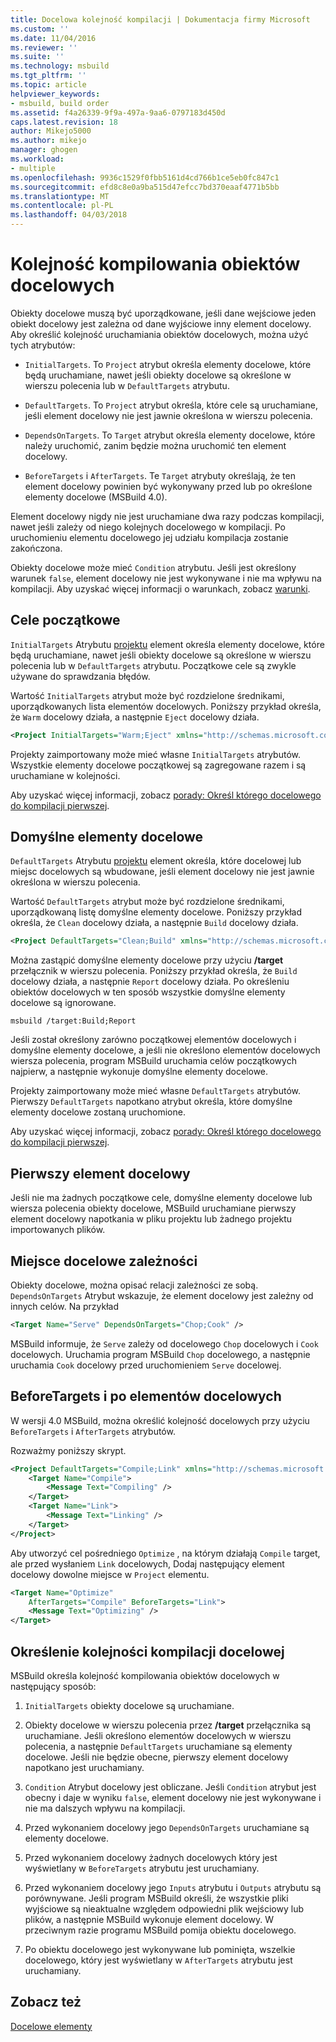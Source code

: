 ```yaml
---
title: Docelowa kolejność kompilacji | Dokumentacja firmy Microsoft
ms.custom: ''
ms.date: 11/04/2016
ms.reviewer: ''
ms.suite: ''
ms.technology: msbuild
ms.tgt_pltfrm: ''
ms.topic: article
helpviewer_keywords:
- msbuild, build order
ms.assetid: f4a26339-9f9a-497a-9aa6-0797183d450d
caps.latest.revision: 18
author: Mikejo5000
ms.author: mikejo
manager: ghogen
ms.workload:
- multiple
ms.openlocfilehash: 9936c1529f0fbb5161d4cd766b1ce5eb0fc847c1
ms.sourcegitcommit: efd8c8e0a9ba515d47efcc7bd370eaaf4771b5bb
ms.translationtype: MT
ms.contentlocale: pl-PL
ms.lasthandoff: 04/03/2018
---
```

# <a name="target-build-order"></a>Kolejność kompilowania obiektów docelowych
Obiekty docelowe muszą być uporządkowane, jeśli dane wejściowe jeden obiekt docelowy jest zależna od dane wyjściowe inny element docelowy. Aby określić kolejność uruchamiania obiektów docelowych, można użyć tych atrybutów:  
  
-   `InitialTargets`. To `Project` atrybut określa elementy docelowe, które będą uruchamiane, nawet jeśli obiekty docelowe są określone w wierszu polecenia lub w `DefaultTargets` atrybutu.  
  
-   `DefaultTargets`. To `Project` atrybut określa, które cele są uruchamiane, jeśli element docelowy nie jest jawnie określona w wierszu polecenia.  
  
-   `DependsOnTargets`. To `Target` atrybut określa elementy docelowe, które należy uruchomić, zanim będzie można uruchomić ten element docelowy.  
  
-   `BeforeTargets` i `AfterTargets`. Te `Target` atrybuty określają, że ten element docelowy powinien być wykonywany przed lub po określone elementy docelowe (MSBuild 4.0).  
  
 Element docelowy nigdy nie jest uruchamiane dwa razy podczas kompilacji, nawet jeśli zależy od niego kolejnych docelowego w kompilacji. Po uruchomieniu elementu docelowego jej udziału kompilacja zostanie zakończona.  
  
 Obiekty docelowe może mieć `Condition` atrybutu. Jeśli jest określony warunek `false`, element docelowy nie jest wykonywane i nie ma wpływu na kompilacji. Aby uzyskać więcej informacji o warunkach, zobacz [warunki](../msbuild/msbuild-conditions.md).  
  
## <a name="initial-targets"></a>Cele początkowe  
 `InitialTargets` Atrybutu [projektu](../msbuild/project-element-msbuild.md) element określa elementy docelowe, które będą uruchamiane, nawet jeśli obiekty docelowe są określone w wierszu polecenia lub w `DefaultTargets` atrybutu. Początkowe cele są zwykle używane do sprawdzania błędów.  
  
 Wartość `InitialTargets` atrybut może być rozdzielone średnikami, uporządkowanych lista elementów docelowych. Poniższy przykład określa, że `Warm` docelowy działa, a następnie `Eject` docelowy działa.  
  
```xml  
<Project InitialTargets="Warm;Eject" xmlns="http://schemas.microsoft.com/developer/msbuild/2003">  
```  
  
 Projekty zaimportowany może mieć własne `InitialTargets` atrybutów. Wszystkie elementy docelowe początkowej są zagregowane razem i są uruchamiane w kolejności.  
  
 Aby uzyskać więcej informacji, zobacz [porady: Określ którego docelowego do kompilacji pierwszej](../msbuild/how-to-specify-which-target-to-build-first.md).  
  
## <a name="default-targets"></a>Domyślne elementy docelowe  
 `DefaultTargets` Atrybutu [projektu](../msbuild/project-element-msbuild.md) element określa, które docelowej lub miejsc docelowych są wbudowane, jeśli element docelowy nie jest jawnie określona w wierszu polecenia.  
  
 Wartość `DefaultTargets` atrybut może być rozdzielone średnikami, uporządkowaną listę domyślne elementy docelowe. Poniższy przykład określa, że `Clean` docelowy działa, a następnie `Build` docelowy działa.  
  
```xml  
<Project DefaultTargets="Clean;Build" xmlns="http://schemas.microsoft.com/developer/msbuild/2003">  
```  
  
 Można zastąpić domyślne elementy docelowe przy użyciu **/target** przełącznik w wierszu polecenia. Poniższy przykład określa, że `Build` docelowy działa, a następnie `Report` docelowy działa. Po określeniu obiektów docelowych w ten sposób wszystkie domyślne elementy docelowe są ignorowane.  
  
 `msbuild /target:Build;Report`  
  
 Jeśli został określony zarówno początkowej elementów docelowych i domyślne elementy docelowe, a jeśli nie określono elementów docelowych wiersza polecenia, program MSBuild uruchamia celów początkowych najpierw, a następnie wykonuje domyślne elementy docelowe.  
  
 Projekty zaimportowany może mieć własne `DefaultTargets` atrybutów. Pierwszy `DefaultTargets` napotkano atrybut określa, które domyślne elementy docelowe zostaną uruchomione.  
  
 Aby uzyskać więcej informacji, zobacz [porady: Określ którego docelowego do kompilacji pierwszej](../msbuild/how-to-specify-which-target-to-build-first.md).  
  
## <a name="first-target"></a>Pierwszy element docelowy  
 Jeśli nie ma żadnych początkowe cele, domyślne elementy docelowe lub wiersza polecenia obiekty docelowe, MSBuild uruchamiane pierwszy element docelowy napotkania w pliku projektu lub żadnego projektu importowanych plików.  
  
## <a name="target-dependencies"></a>Miejsce docelowe zależności  
 Obiekty docelowe, można opisać relacji zależności ze sobą. `DependsOnTargets` Atrybut wskazuje, że element docelowy jest zależny od innych celów. Na przykład  
  
```xml  
<Target Name="Serve" DependsOnTargets="Chop;Cook" />  
```  
  
 MSBuild informuje, że `Serve` zależy od docelowego `Chop` docelowych i `Cook` docelowych. Uruchamia program MSBuild `Chop` docelowego, a następnie uruchamia `Cook` docelowy przed uruchomieniem `Serve` docelowej.  
  
## <a name="beforetargets-and-after-targets"></a>BeforeTargets i po elementów docelowych  
 W wersji 4.0 MSBuild, można określić kolejność docelowych przy użyciu `BeforeTargets` i `AfterTargets` atrybutów.  
  
 Rozważmy poniższy skrypt.  
  
```xml  
<Project DefaultTargets="Compile;Link" xmlns="http://schemas.microsoft.com/developer/msbuild/2003">  
    <Target Name="Compile">  
        <Message Text="Compiling" />  
    </Target>  
    <Target Name="Link">  
        <Message Text="Linking" />  
    </Target>  
</Project>  
```  
  
 Aby utworzyć cel pośredniego `Optimize` , na którym działają `Compile` target, ale przed wysłaniem `Link` docelowych, Dodaj następujący element docelowy dowolne miejsce w `Project` elementu.  
  
```xml  
<Target Name="Optimize"   
    AfterTargets="Compile" BeforeTargets="Link">  
    <Message Text="Optimizing" />  
</Target>  
```  
  
## <a name="determining-the-target-build-order"></a>Określenie kolejności kompilacji docelowej  
 MSBuild określa kolejność kompilowania obiektów docelowych w następujący sposób:  
  
1.  `InitialTargets` obiekty docelowe są uruchamiane.  
  
2.  Obiekty docelowe w wierszu polecenia przez **/target** przełącznika są uruchamiane. Jeśli określono elementów docelowych w wierszu polecenia, a następnie `DefaultTargets` uruchamiane są elementy docelowe. Jeśli nie będzie obecne, pierwszy element docelowy napotkano jest uruchamiany.  
  
3.  `Condition` Atrybut docelowy jest obliczane. Jeśli `Condition` atrybut jest obecny i daje w wyniku `false`, element docelowy nie jest wykonywane i nie ma dalszych wpływu na kompilacji.
  
4.  Przed wykonaniem docelowy jego `DependsOnTargets` uruchamiane są elementy docelowe.  
  
5.  Przed wykonaniem docelowy żadnych docelowych który jest wyświetlany w `BeforeTargets` atrybutu jest uruchamiany.  
  
6.  Przed wykonaniem docelowy jego `Inputs` atrybutu i `Outputs` atrybutu są porównywane. Jeśli program MSBuild określi, że wszystkie pliki wyjściowe są nieaktualne względem odpowiedni plik wejściowy lub plików, a następnie MSBuild wykonuje element docelowy. W przeciwnym razie programu MSBuild pomija obiektu docelowego.  
  
7.  Po obiektu docelowego jest wykonywane lub pominięta, wszelkie docelowego, który jest wyświetlany w `AfterTargets` atrybutu jest uruchamiany.  
  
## <a name="see-also"></a>Zobacz też  
 [Docelowe elementy](../msbuild/msbuild-targets.md)